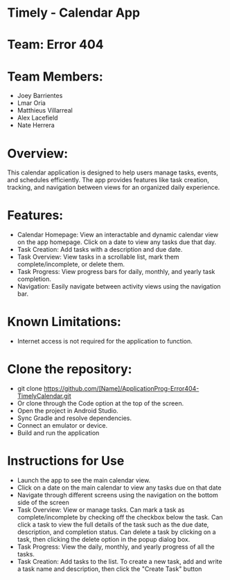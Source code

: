 # Timely - Calendar App
# Team: Error 404

# Team Members:
- Joey Barrientes
- Lmar Oria
- Matthieus Villarreal
- Alex Lacefield
- Nate Herrera

# Overview:
This calendar application is designed to help users manage tasks, events, and schedules efficiently. The app provides features like task creation, tracking, and navigation between views for an organized daily experience.

# Features:
- Calendar Homepage: View an interactable and dynamic calendar view on the app homepage. Click on a date to view any tasks due that day.
- Task Creation: Add tasks with a description and due date.
- Task Overview: View tasks in a scrollable list, mark them complete/incomplete, or delete them.
- Task Progress: View progress bars for daily, monthly, and yearly task completion.
- Navigation: Easily navigate between activity views using the navigation bar.

# Known Limitations:
- Internet access is not required for the application to function.

# Clone the repository:
- git clone https://github.com/[Name]/ApplicationProg-Error404-TimelyCalendar.git
- Or clone through the Code option at the top of the screen.
- Open the project in Android Studio.
- Sync Gradle and resolve dependencies.
- Connect an emulator or device.
- Build and run the application

# Instructions for Use
- Launch the app to see the main calendar view.
- Click on a date on the main calendar to view any tasks due on that date
- Navigate through different screens using the navigation on the bottom side of the screen
- Task Overview: View or manage tasks. Can mark a task as complete/incomplete by checking off the checkbox below the task. Can click a task to view the full details of the task such as the due date, description, and completion status. Can delete a task by clicking on a task, then clicking the delete option in the popup dialog box.
- Task Progress: View the daily, monthly, and yearly progress of all the tasks.
- Task Creation: Add tasks to the list. To create a new task, add and write a task name and description, then click the "Create Task" button